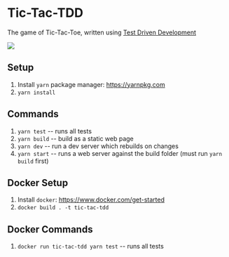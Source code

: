 # Tic-Tac-TDD
The game of Tic-Tac-Toe, written using [Test Driven Development](https://www.freecodecamp.org/news/test-driven-development-what-it-is-and-what-it-is-not-41fa6bca02a2/)

![](https://github.com/imann24/tic-tac-tdd/workflows/Tests/badge.svg)

## Setup
1. Install `yarn` package manager: https://yarnpkg.com
1. `yarn install`

## Commands
1. `yarn test` -- runs all tests
1. `yarn build` -- build as a static web page
1. `yarn dev` -- run a dev server which rebuilds on changes
1. `yarn start` -- runs a web server against the build folder (must run `yarn build` first)

## Docker Setup
1. Install `docker`: https://www.docker.com/get-started
1. `docker build . -t tic-tac-tdd`

## Docker Commands
1. `docker run tic-tac-tdd yarn test` -- runs all tests
